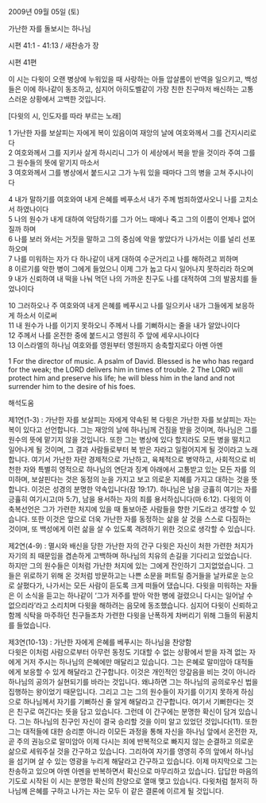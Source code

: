 2009년 09월 05일 (토)

가난한 자를 돌보시는 하나님



시편 41:1 - 41:13 / 새찬송가  장


시편 41편 

이 시는 다윗이 오랜 병상에 누워있을 때 사랑하는 아들 압살롬이 반역을 일으키고, 백성들은 이에 하나같이
동조하고, 심지어 아히도벨같이 가장 친한 친구마저 배신하는 고통스러운 상황에서 고백한 것입니다.  

[다윗의 시, 인도자를 따라 부르는 노래]

1 가난한 자를 보살피는 자에게 복이 있음이여 
재앙의 날에 여호와께서 그를 건지시리로다  
2 여호와께서 그를 지키사 살게 하시리니 
그가 이 세상에서 복을 받을 것이라 주여 그를 그 원수들의 뜻에 맡기지 마소서  
3 여호와께서 그를 병상에서 붙드시고 그가 누워 있을 때마다 그의 병을 고쳐 주시나이다  

4 내가 말하기를 여호와여 내게 은혜를 베푸소서 
내가 주께 범죄하였사오니 나를 고치소서 하였나이다  
5 나의 원수가 내게 대하여 악담하기를 
그가 어느 때에나 죽고 그의 이름이 언제나 없어질까 하며  
6 나를 보러 와서는 거짓을 말하고 그의 중심에 악을 쌓았다가 
나가서는 이를 널리 선포하오며  
7 나를 미워하는 자가 다 하나같이 내게 대하여 수군거리고 나를 해하려고 꾀하며  
8 이르기를 악한 병이 그에게 들었으니 이제 그가 눕고 다시 일어나지 못하리라 하오며  
9 내가 신뢰하여 내 떡을 나눠 먹던 나의 가까운 친구도 
나를 대적하여 그의 발꿈치를 들었나이다  

10 그러하오나 주 여호와여 내게 은혜를 베푸시고 나를 일으키사 
내가 그들에게 보응하게 하소서 이로써  
11 내 원수가 나를 이기지 못하오니 주께서 나를 기뻐하시는 줄을 내가 알았나이다  
12 주께서 나를 온전한 중에 붙드시고 영원히 주 앞에 세우시나이다  
13 이스라엘의 하나님 여호와를 영원부터 영원까지 송축할지로다 아멘 아멘  

1 For the director of music. A psalm of David. Blessed is he who has regard for the weak; the LORD delivers him in times of trouble. 2 The LORD will protect him and preserve his life; he will bless him in the land and not surrender him to the desire of his foes.

해석도움





제1연(1-3) : 가난한 자를 보살피는 자에게 약속된 복 
다윗은 가난한 자를 보살피는 자는 복이 있다고 선언합니다. 그는 재앙의 날에 하나님께 건짐을 받을 것이며, 하나님은 그를 원수의 뜻에 맡기지 않을 것입니다. 또한 그는 병상에 있다 할지라도 모든 병을 떨치고 일어나게 될 것이며, 그 결과 사람들로부터 복 받은 자라고 일컬어지게 될 것이라고 노래합니다. 여기서 가난한 자란 경제적으로 가난하고, 육체적으로 병약하고, 사회적으로 비천한 자와 특별히 영적으로 하나님의 연단과 징계 아래에서 고통받고 있는 모든 자를 의미하며, 보살핀다는 것은 동정의 눈을 가지고 보고 의로운 지혜를 가지고 대하는 것을 뜻합니다. 이것은 성경의 분명한 약속입니다(잠 19:17). 하나님은 남을 긍휼히 여기는 자를 긍휼히 여기시고(마 5:7), 남을 용서하는 자의 죄를 용서하십니다(마 6:12). 다윗의 이 축복선언은 그가 가련한 처지에 있을 때 돌보아준 사람들을 향한 기도라고 생각할 수 있습니다. 또한 이것은 앞으로 더욱 가난한 자를 동정하는 삶을 살 것을 스스로 다짐하는 것이며, 또 백성에게 이런 삶을 살 수 있도록 격려하기 위한 것으로 생각할 수 있습니다.   

제2연(4-9) : 멸시와 배신을 당한 가난한 자의 간구 
다윗은 자신이 처한 가련한 처지가 자기의 죄 때문임을 겸손하게 고백하며 하나님의 치유의 손길을 기다리고 있었습니다. 하지만 그의 원수들은 이처럼 가난한 처지에 있는 그에게 잔인하기 그지없었습니다. 그들은 위로하기 위해 온 것처럼 방문하고는 나쁜 소문을 퍼트릴 증거들을 날카로운 눈으로 살폈다가, 나가서는 모든 사람이 듣도록 크게 떠들어 댔습니다. 다윗을 미워하는 자들은 이 소식을 듣고는 하나같이  ‘그가 저주를 받아 악한 병에 걸렸으니 다시는 일어날 수 없으리라’라고 소리치며 다윗을 해하려는 음모에 동조했습니다. 심지어 다윗이 신뢰하고 함께 식탁을 마주하던 친구들조차 가련한 다윗을 난폭하게 차버리기 위해 그들의 뒤꿈치를 들었습니다.  

제3연(10-13) : 가난한 자에게 은혜를 베푸시는 하나님을 찬양함  
다윗은 이처럼 사람으로부터 아무런 동정도 기대할 수 없는 상황에서 받을 자격 없는 자에게 거저 주시는 하나님의 은혜에만 매달리고 있습니다. 그는 은혜로 말미암아 대적들에게 보응할 수 있게 해달라고 간구합니다. 이것은 개인적인 앙갚음을 비는 것이 아니라 하나님의 공의가 실현되기를 바라는 것입니다. 왜냐하면 그는 하나님의 공의로우신 법을 집행하는 왕이었기 때문입니다. 그리고 그는 그의 원수들이 자기를 이기지 못하게 하심으로 하나님께서 자기를 기뻐하신 줄 알게 해달라고 간구합니다. 여기서 기뻐한다는 것은 친구로 여긴다는 뜻을 담고 있습니다. 그런데 이 간구에는 분명한 확신이 담겨 있습니다. 그는 하나님의 친구인 자신이 결국 승리할 것을 이미 알고 있었던 것입니다(11). 또한 그는 대적들에 대한 승리뿐 아니라 이모든 과정을 통해 자신을 하나님 앞에서 온전한 자, 곧 주의 권능으로 말미암아 이제 다시는 죄에 반복적으로 빠지지 않는 순결하고 의로운 삶으로 세워주실 것을 간구하고 있습니다. 그리하여 자기를 영영히 주의 앞에서 하나님을 섬기며 살 수 있는 영광을 누리게 해달라고 간구하고 있습니다. 이제 마지막으로 그는 찬송하고 있으며 아멘 아멘을 반복하면서 확신으로 마무리하고 있습니다. 답답한 마음의 기도로 시작된 이 시는 분명한 확신의 찬양으로 열매 맺고 있습니다. 다윗처럼 철저히 하나님께 은혜를 구하고 나가는 자는 모두 이 같은 결론에 이르게 될 것입니다.